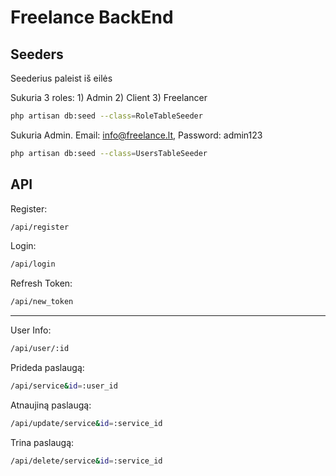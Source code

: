 # Freelance BackEnd

## Seeders
Seederius paleist iš eilės

Sukuria 3 roles: 
    1) Admin
    2) Client
    3) Freelancer
```bash
php artisan db:seed --class=RoleTableSeeder
```
Sukuria Admin. Email: info@freelance.lt, Password: admin123
```bash
php artisan db:seed --class=UsersTableSeeder
```

## API
Register:
```bash
/api/register
```
Login:
```bash
/api/login
```
Refresh Token:
```bash
/api/new_token
```
---
User Info:
```bash
/api/user/:id
```
Prideda paslaugą:
```bash
/api/service&id=:user_id
```
Atnaujiną paslaugą:
```bash
/api/update/service&id=:service_id
```
Trina paslaugą:
```bash
/api/delete/service&id=:service_id
```